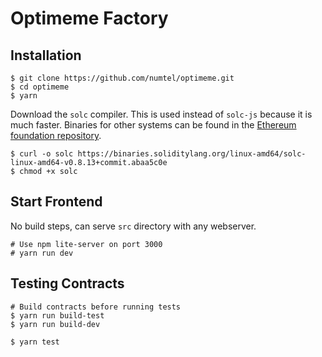 # Optimeme Factory 

## Installation

```
$ git clone https://github.com/numtel/optimeme.git
$ cd optimeme 
$ yarn
```

Download the `solc` compiler. This is used instead of `solc-js` because it is much faster. Binaries for other systems can be found in the [Ethereum foundation repository](https://github.com/ethereum/solc-bin/).
```
$ curl -o solc https://binaries.soliditylang.org/linux-amd64/solc-linux-amd64-v0.8.13+commit.abaa5c0e
$ chmod +x solc
```

## Start Frontend

No build steps, can serve `src` directory with any webserver.

```
# Use npm lite-server on port 3000
# yarn run dev
```

## Testing Contracts

```
# Build contracts before running tests
$ yarn run build-test
$ yarn run build-dev

$ yarn test
```
